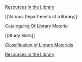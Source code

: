 [Resources in the Library](GNS%20103/Resources%20in%20the%20Library.md)

[[Various Departments of a library]]

[Cataloguing Of Library Material](GNS%20103/Cataloguing%20Of%20Library%20Material.md)

[[Study Skills]]

[Classification of Library Materials](GNS%20103/Classification%20of%20Library%20Materials.md)

[Resources in the Library](GNS%20103/Resources%20in%20the%20Library.md)
